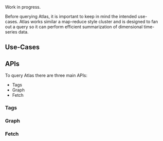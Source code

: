 Work in progress.

Before querying Atlas, it is important to keep in mind the intended use-cases. Atlas works similar a map-reduce
style cluster and is designed to fan out a query so it can perform efficient summarization of dimensional
time-series data.

## Use-Cases

## APIs

To query Atlas there are three main APIs:

* Tags
* Graph
* Fetch

### Tags

### Graph

### Fetch
